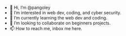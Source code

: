 - 👋 Hi, I’m @pangoley
- 👀 I’m interested in web dev, coding, and cyber security.
- 🌱 I’m currently learning the web dev and coding.
- 💞️ I’m looking to collaborate on beginners projects.
- 📫 How to reach me, inbox me here.

<!---
pangoley/hello-world is my first repository because its `README.md` (this file) appears on your GitHub profile.
You can click the Preview link to take a look at your changes.
--->
